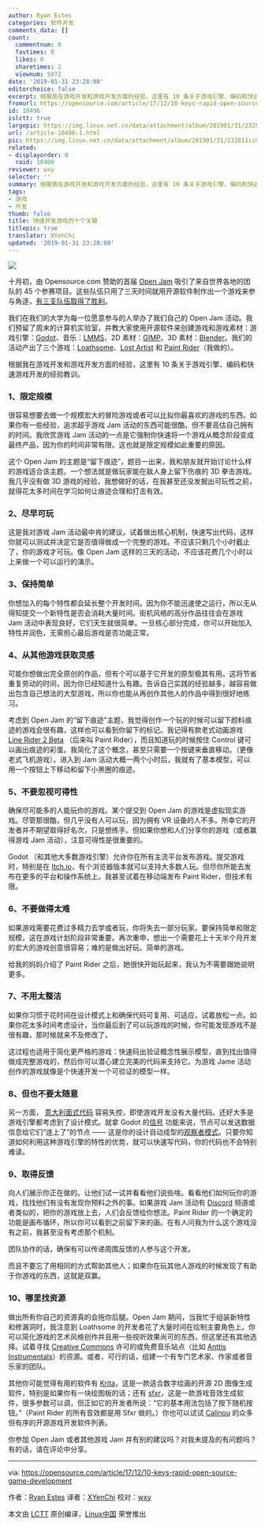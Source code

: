 ```yaml
---
author: Ryan Estes
categories: 软件开发
comments_data: []
count:
  commentnum: 0
  favtimes: 0
  likes: 0
  sharetimes: 2
  viewnum: 5072
date: '2019-01-31 23:28:00'
editorchoice: false
excerpt: 根据我在游戏开发和游戏开发方面的经验，这里有 10 条关于游戏引擎、编码和快速游戏开发的经验教训。
fromurl: https://opensource.com/article/17/12/10-keys-rapid-open-source-game-development
id: 10496
islctt: true
largepic: https://img.linux.net.cn/data/attachment/album/201901/31/232811ii06eflwif0u6lm9.png
url: /article-10496-1.html
pic: https://img.linux.net.cn/data/attachment/album/201901/31/232811ii06eflwif0u6lm9.png.thumb.jpg
related:
- displayorder: 0
  raid: 10400
reviewer: wxy
selector: ''
summary: 根据我在游戏开发和游戏开发方面的经验，这里有 10 条关于游戏引擎、编码和快速游戏开发的经验教训。
tags:
- 游戏
- 开发
thumb: false
title: 快速开发游戏的十个关键
titlepic: true
translator: XYenChi
updated: '2019-01-31 23:28:00'
---
```


![](/data/attachment/album/201901/31/232811ii06eflwif0u6lm9.png)


十月初，由 Opensource.com 赞助的首届 [Open Jam](https://itch.io/jam/open-jam-1) 吸引了来自世界各地的团队的 45 个参赛项目。这些队伍只用了三天时间就用开源软件制作出一个游戏来参与角逐，[有三支队伍取得了胜利](https://opensource.com/article/17/11/open-jam)。


我们在我们的大学为每一位愿意参与的人举办了我们自己的 Open Jam 活动。我们预留了周末的计算机实验室，并教大家使用开源软件来创建游戏和游戏素材：游戏引擎：[Godot](https://godotengine.org/)、音乐：[LMMS](https://lmms.io/)、2D 素材：[GIMP](https://www.gimp.org/)、3D 素材：[Blender](https://www.blender.org/)。我们的活动产出了三个游戏：[Loathsome](https://astropippin.itch.io/loathsome)、[Lost Artist](https://masonraus.itch.io/lost-artist) 和 [Paint Rider](https://figytuna.itch.io/paint-rider)（我做的）。


根据我在游戏开发和游戏开发方面的经验，这里有 10 条关于游戏引擎、编码和快速游戏开发的经验教训。


### 1、限定规模


很容易想要去做一个规模宏大的冒险游戏或者可以比拟你最喜欢的游戏的东西。如果你有一些经验，追求超乎游戏 Jam 活动的东西可能很酷，但不要高估自己拥有的时间。我欣赏游戏 Jam 活动的一点是它强制你快速将一个游戏从概念阶段变成最终产品，因为你的时间非常有限。这也就是限定规模如此重要的原因。


这个 Open Jam 的主题是“留下痕迹”，题目一出来，我和朋友就开始讨论什么样的游戏适合该主题。一个想法就是做玩家能在敌人身上留下伤痕的 3D 拳击游戏。我几乎没有做 3D 游戏的经验，我想做好的话，在我甚至还没发掘出可玩性之前，就得花太多时间在学习如何让痕迹合理和打击有效。


### 2、尽早可玩


这是我对游戏 Jam 活动最中肯的建议。试着做出核心机制，快速写出代码，这样你就可以测试并决定它是否值得做成一个完整的游戏。不应该只剩几个小时截止了，你的游戏才可玩。像 Open Jam 这样的三天的活动，不应该花费几个小时以上来做一个可以运行的演示。


### 3、保持简单


你想加入的每个特性都会延长整个开发时间。因为你不能迅速使之运行，所以无从得知提交一个新特性是否会消耗大量时间。街机风格的高分作品往往会在游戏 Jam 活动中表现良好，它们天生就很简单。一旦核心部分完成，你可以开始加入特性并润色，无需担心最后游戏是否功能正常。


### 4、从其他游戏获取灵感


可能你想做出完全原创的作品，但有个可以基于它开发的原型极其有用。这将节省重复劳动的时间，因为你已经知道什么有趣。告诉自己实践的经验越多，越容易做出包含自己想法的大型游戏，所以你也能从再创作其他人的作品中得到很好地练习。


考虑到 Open Jam 的“留下痕迹”主题，我觉得创作一个玩的时候可以留下颜料痕迹的游戏会很有趣，这样也可以看到你留下的标记。我记得有款老式动画游戏 [Line Rider 2 Beta](http://www.andkon.com/arcade/racing/lineriderbeta2/) （后来叫 Paint Rider），而且知道玩的时候按住 Control 键可以画出痕迹的彩蛋。我简化了这个概念，甚至只需要一个按键来垂直移动。（更像老式飞机游戏）。进入到 Jam 活动大概一两个小时后，我就有了基本模型，可以用一个按钮上下移动和留下小黑圈的痕迹。


### 5、不要忽视可得性


确保尽可能多的人能玩你的游戏。某个提交到 Open Jam 的游戏是虚拟现实游戏。尽管那很酷，但几乎没有人可以玩，因为拥有 VR 设备的人不多。所幸它的开发者并不期望取得好名次，只是想练手。但如果你想和人们分享你的游戏（或者赢得游戏 Jam 活动），注意可得性是很重要的。


Godot （和其他大多数游戏引擎）允许你在所有主流平台发布游戏。提交游戏时，特别是在 [Itch.io](https://itch.io/)，有个浏览器版本就可以支持大多数人玩。但尽你所能去发布在更多的平台和操作系统上。我甚至试着在移动端发布 Paint Rider，但技术有限。


### 6、不要做得太难


如果游戏需要花费过多精力去学或者玩，你将失去一部分玩家。要保持简单和限定规模，这在游戏计划阶段非常重要。再次重申，想出一个需要花上十天半个月开发的宏大的游戏创意很容易；难的是做出好玩、简单的游戏。


给我的妈妈介绍了 Paint Rider 之后，她很快开始玩起来，我认为不需要跟她说明更多。


### 7、不用太整洁


如果你习惯于花时间在设计模式上和确保代码可复用、可适应，试着放松一点。如果你花太多时间考虑设计，当你最后到了可以玩游戏的时候，你可能发现游戏不是很有趣，那时候就来不及修改了。


这过程也适用于简化更严格的游戏：快速码出验证概念性展示模型，直到找出值得做成完整游戏的，然后你可以潜心建立完美的代码来支持它。为游戏 Jame 活动创作的游戏就像是个快速开发一个可验证的模型一样。


### 8、但也不要太随意


另一方面， [意大利面式代码](https://en.wikipedia.org/wiki/Spaghetti_code) 容易失控，即使游戏开发没有大量代码。还好大多是游戏引擎都考虑到了设计模式。就拿 Godot 的[信号](http://kidscancode.org/blog/2017/03/godot_101_07/) 功能来说，节点可以发送数据信息给它们“连上了”的节点 —— 这是你的设计自动成型的[观察者模式](https://en.wikipedia.org/wiki/Observer_pattern)。只要你知道如何利用这种游戏引擎的特性的优势，就可以快速写代码，你的代码也不会特别难读。


### 9、取得反馈


向人们展示你正在做的。让他们试一试并看看他们说些啥。看看他们如何玩你的游戏，找找他们有没有发现你预料之外的事。如果游戏 Jam 活动有 [Discord](https://discordapp.com/) 频道或者类似的，把你的游戏放上去，人们会反馈给你想法。Paint Rider 的一个确定的功能是画布循环，所以你可以看到之前留下来的画。在有人问我为什么这个游戏没有之前，我甚至没有考虑那个机制。


团队协作的话，确保有可以传递周围反馈的人参与这个开发。


而且不要忘了用相同的方式帮助其他人；如果你在玩其他人游戏的时候发现了有助于你游戏的东西，这就是双赢。


### 10、哪里找资源


做出所有你自己的资源真的会拖你后腿。Open Jam 期间，当我忙于组装新特性和修漏洞时，我注意到 Loathsome 的开发者花了大量时间在绘制主要角色上。你可以简化游戏的艺术风格创作并且用一些视听效果尚可的东西，但这里还有其他选择。试着寻找 [Creative Commons](https://creativecommons.org/) 许可的或免费音乐站点（比如 [Anttis Instrumentals](http://www.soundclick.com/bands/default.cfm?bandID=1277008)）的资源。或者，可行的话，组建一个有专门艺术家、作家或者音乐家的团队。


其他你可能觉得有用的软件有 [Krita](https://krita.org/en/)，这是一款适合数字绘画的开源 2D 图像生成软件，特别是如果你有一块绘图板的话；还有 [sfxr](http://www.drpetter.se/project_sfxr.html)，这是一款游戏音效生成软件，很多参数可以调，但正如它的开发者所说：“它的基本用法包括了按下随机按钮。”（Paint Rider 的所有音效都是用 Sfxr 做的。）你也可以试试 [Calinou](https://notabug.org/Calinou/awesome-gamedev/src/master/README.md) 的众多但有序的开源游戏开发软件列表。


你参加 Open Jam 或者其他游戏 Jam 并有别的建议吗？对我未提及的有问题吗？有的话，请在评论中分享。




---


via: <https://opensource.com/article/17/12/10-keys-rapid-open-source-game-development>


作者：[Ryan Estes](https://opensource.com/users/figytuna) 译者：[XYenChi](https://github.com/XYenChi) 校对：[wxy](https://github.com/wxy)


本文由 [LCTT](https://github.com/LCTT/TranslateProject) 原创编译，[Linux中国](https://linux.cn/) 荣誉推出